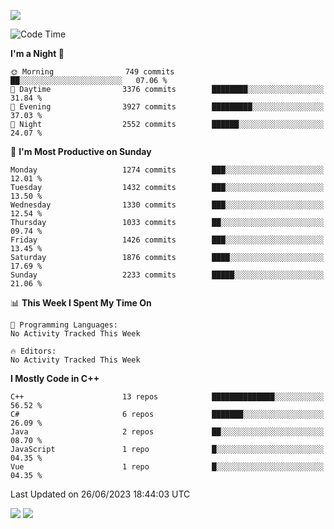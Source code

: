 ![](https://komarev.com/ghpvc/?username=lilpidgey&color=red)
<!--START_SECTION:waka-->
![Code Time](http://img.shields.io/badge/Code%20Time-1%2C491%20hrs%2018%20mins-blue)

**I'm a Night 🦉** 

```text
🌞 Morning                749 commits         ██░░░░░░░░░░░░░░░░░░░░░░░   07.06 % 
🌆 Daytime                3376 commits        ████████░░░░░░░░░░░░░░░░░   31.84 % 
🌃 Evening                3927 commits        █████████░░░░░░░░░░░░░░░░   37.03 % 
🌙 Night                  2552 commits        ██████░░░░░░░░░░░░░░░░░░░   24.07 % 
```
📅 **I'm Most Productive on Sunday** 

```text
Monday                   1274 commits        ███░░░░░░░░░░░░░░░░░░░░░░   12.01 % 
Tuesday                  1432 commits        ███░░░░░░░░░░░░░░░░░░░░░░   13.50 % 
Wednesday                1330 commits        ███░░░░░░░░░░░░░░░░░░░░░░   12.54 % 
Thursday                 1033 commits        ██░░░░░░░░░░░░░░░░░░░░░░░   09.74 % 
Friday                   1426 commits        ███░░░░░░░░░░░░░░░░░░░░░░   13.45 % 
Saturday                 1876 commits        ████░░░░░░░░░░░░░░░░░░░░░   17.69 % 
Sunday                   2233 commits        █████░░░░░░░░░░░░░░░░░░░░   21.06 % 
```


📊 **This Week I Spent My Time On** 

```text
💬 Programming Languages: 
No Activity Tracked This Week

🔥 Editors: 
No Activity Tracked This Week
```

**I Mostly Code in C++** 

```text
C++                      13 repos            ██████████████░░░░░░░░░░░   56.52 % 
C#                       6 repos             ███████░░░░░░░░░░░░░░░░░░   26.09 % 
Java                     2 repos             ██░░░░░░░░░░░░░░░░░░░░░░░   08.70 % 
JavaScript               1 repo              █░░░░░░░░░░░░░░░░░░░░░░░░   04.35 % 
Vue                      1 repo              █░░░░░░░░░░░░░░░░░░░░░░░░   04.35 % 
```




 Last Updated on 26/06/2023 18:44:03 UTC
<!--END_SECTION:waka-->
![](https://hit.yhype.me/github/profile?user_id=42968544)
![](https://komarev.com/ghpvc/?lilpidgey)
